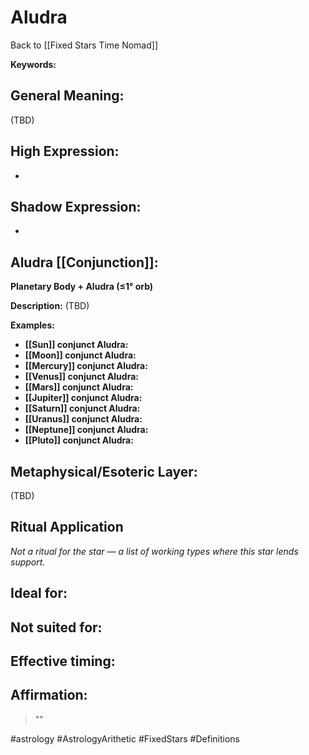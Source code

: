 # Aludra

Back to [[Fixed Stars Time Nomad]]

**Keywords:** 

## General Meaning:
(TBD)

## High Expression:
- 

## Shadow Expression:
- 

## Aludra [[Conjunction]]:

**Planetary Body + Aludra (≤1° orb)**

**Description:**
(TBD)

**Examples:**
- **[[Sun]] conjunct Aludra:** 
- **[[Moon]] conjunct Aludra:** 
- **[[Mercury]] conjunct Aludra:** 
- **[[Venus]] conjunct Aludra:** 
- **[[Mars]] conjunct Aludra:** 
- **[[Jupiter]] conjunct Aludra:** 
- **[[Saturn]] conjunct Aludra:** 
- **[[Uranus]] conjunct Aludra:** 
- **[[Neptune]] conjunct Aludra:** 
- **[[Pluto]] conjunct Aludra:** 

## Metaphysical/Esoteric Layer:
(TBD)

## Ritual Application
*Not a ritual for the star — a list of working types where this star lends support.*

**Ideal for:**
- 
**Not suited for:**
- 
**Effective timing:**
- 

## Affirmation:

> ""

#astrology #AstrologyArithetic #FixedStars #Definitions

